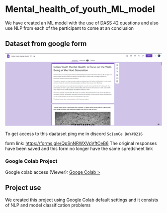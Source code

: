 # Mental_health_of_youth_ML_model
We have created an ML model with the use of DASS 42 questions and also use NLP from each of the participant to come at an conclusion

## Dataset from google form
![image](https://raw.githubusercontent.com/Dextroxe/Mental_health_of_youth_ML_model/main/form_photo.png)

To get access to this daataset ping me in discord ``` ScIenCe BoY#8216 ```

form link: https://forms.gle/QpSnNRWXVpVftCeB6 
The original responses have been saved and this form no longer have the same spredsheet link

### Google Colab Project
Google colab access (Viewer): [Googe Colab >](https://colab.research.google.com/drive/1aaYok7Sh4MJxdqJjtmUR8eazvjWBsqNe?usp=sharing)

## Project use
We created this project using Google Colab default settings and it consists of NLP and model classification problems 
